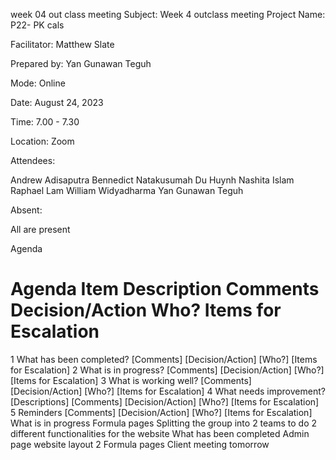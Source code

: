 week 04 out class meeting
Subject: Week 4 outclass meeting
Project Name: P22- PK cals

Facilitator: Matthew Slate

Prepared by: Yan Gunawan Teguh

Mode: Online

Date: August 24, 2023

Time: 7.00 - 7.30

Location: Zoom

Attendees:

Andrew Adisaputra
Bennedict Natakusumah
Du Huynh
Nashita Islam
Raphael Lam
William Widyadharma
Yan Gunawan Teguh

Absent:

All are present

Agenda
#	Agenda Item	Description	Comments	Decision/Action	Who?	Items for Escalation
1	What has been completed?		[Comments]	[Decision/Action]	[Who?]	[Items for Escalation]
2	What is in progress?		[Comments]	[Decision/Action]	[Who?]	[Items for Escalation]
3	What is working well?		[Comments]	[Decision/Action]	[Who?]	[Items for Escalation]
4	What needs improvement?	[Descriptions]	[Comments]	[Decision/Action]	[Who?]	[Items for Escalation]
5	Reminders		[Comments]	[Decision/Action]	[Who?]	[Items for Escalation]
What is in progress
Formula pages
Splitting the group into 2 teams to do 2 different functionalities for the website
What has been completed
Admin page website layout
2 Formula pages
Client meeting tomorrow